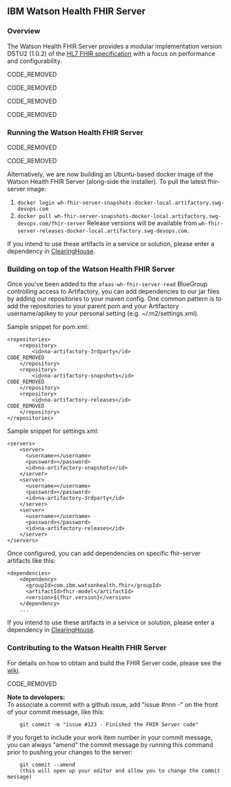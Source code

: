 ## IBM Watson Health FHIR Server

### Overview
The Watson Health FHIR Server provides a modular implementation version DSTU2 (1.0.2) of the [HL7 FHIR specification](https://www.hl7.org/fhir/dstu2/http.html) with a focus on performance and configurability.

CODE_REMOVED

CODE_REMOVED

CODE_REMOVED

CODE_REMOVED

### Running the Watson Health FHIR Server
CODE_REMOVED

CODE_REMOVED

Alternatively, we are now building an Ubuntu-based docker image of the Watson Health FHIR Server (along-side the installer).
To pull the latest fhir-server image:
1. `docker login wh-fhir-server-snapshots-docker-local.artifactory.swg-devops.com`
2. `docker pull wh-fhir-server-snapshots-docker-local.artifactory.swg-devops.com/fhir-server`
Release versions will be available from `wh-fhir-server-releases-docker-local.artifactory.swg-devops.com`.

If you intend to use these artifacts in a service or solution, please enter a dependency in [ClearingHouse](https://clearinghousev2.raleigh.ibm.com/CHNewCHRDM/CCHMServlet#&nature=wlhNDE&deliverableId=857565F0B78F11E88857DCC2171712A1).

### Building on top of the Watson Health FHIR Server
Once you've been added to the `afaas-wh-fhir-server-read` BlueGroup controlling access to Artifactory, you can add dependencies to our jar files by adding our repositories to your maven config. One common pattern is to add the repositories to your parent pom and your Artifactory username/apikey to your personal setting (e.g. ~/.m2/settings.xml).

Sample snippet for pom.xml:
```
<repositories>
    <repository>
        <id>na-artifactory-3rdparty</id>
CODE_REMOVED
    </repository>
    <repository>
        <id>na-artifactory-snapshots</id>
CODE_REMOVED
    </repository>
    <repository>
        <id>na-artifactory-releases</id>
CODE_REMOVED
    </repository>
</repositories>
```

Sample snippet for settings.xml:
```
<servers>
    <server>
      <username></username>
      <password></password>
      <id>na-artifactory-snapshots</id>
    </server>
    <server>
      <username></username>
      <password></password>
      <id>na-artifactory-3rdparty</id>
    </server>
    <server>
      <username></username>
      <password></password>
      <id>na-artifactory-releases</id>
    </server>
</servers>
```

Once configured, you can add dependencies on specific fhir-server artifacts like this:
```
<dependencies>
    <dependency>
      <groupId>com.ibm.watsonhealth.fhir</groupId>
      <artifactId>fhir-model</artifactId>
      <version>${fhir.version}</version>
    </dependency>
    ...
```

If you intend to use these artifacts in a service or solution, please enter a dependency in [ClearingHouse](https://clearinghousev2.raleigh.ibm.com/CHNewCHRDM/CCHMServlet#&nature=wlhNDE&deliverableId=857565F0B78F11E88857DCC2171712A1).

### Contributing to the Watson Health FHIR Server
For details on how to obtain and build the FHIR Server code, please see the [wiki](wiki).

CODE_REMOVED

**Note to developers:**  
To associate a commit with a github issue, add "issue #nnn -" on the front of your commit message, like this:  

        git commit -m "issue #123 - Finished the FHIR Server code"  

If you forget to include your work item number in your commit message, you can always "amend" the commit message
by running this command prior to pushing your changes to the server:  

        git commit --amend  
        (this will open up your editor and allow you to change the commit message)
